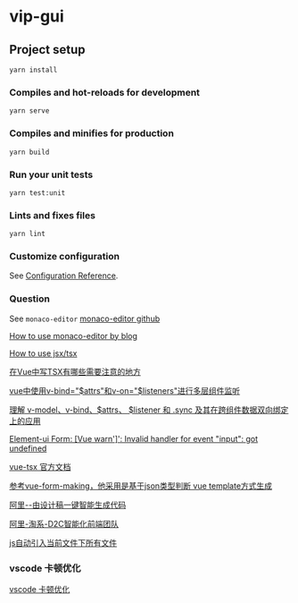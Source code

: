 # vip-gui

## Project setup
```
yarn install
```

### Compiles and hot-reloads for development
```
yarn serve
```

### Compiles and minifies for production
```
yarn build
```

### Run your unit tests
```
yarn test:unit
```

### Lints and fixes files
```
yarn lint
```

### Customize configuration
See [Configuration Reference](https://cli.vuejs.org/config/).

### Question
See `monaco-editor`  [monaco-editor github](https://github.com/Microsoft/monaco-editor)

[How to use monaco-editor by blog](https://segmentfault.com/a/1190000021935409)

[How to use jsx/tsx](https://github.com/vuejs/babel-plugin-transform-vue-jsx)

[在Vue中写TSX有哪些需要注意的地方](https://www.mybj123.com/6463.html)

[vue中使用v-bind="$attrs"和v-on="$listeners"进行多层组件监听](https://www.cnblogs.com/jin-zhe/p/13099416.html)

[理解 v-model、v-bind、$attrs、 $listener 和 .sync 及其在跨组件数据双向绑定上的应用](https://blog.csdn.net/landiyaaa/article/details/103979426)

[Element-ui Form: [Vue warn']': Invalid handler for event "input": got undefined](https://blog.csdn.net/WANG_AFei/article/details/106392263)

[vue-tsx 官方文档](https://cn.vuejs.org/v2/guide/render-function.html)

[参考vue-form-making，他采用是基于json类型判断 vue template方式生成](https://gitee.com/gavinzhulei/vue-form-making/)

[阿里--由设计稿一键智能生成代码](https://www.imgcook.com/)

[阿里-淘系-D2C智能化前端团队](https://www.yuque.com/zaotalk/ued/igryfw)

[js自动引入当前文件下所有文件](https://www.cnblogs.com/leiting/p/12363506.html)


### vscode 卡顿优化
[vscode 卡顿优化](https://www.cnblogs.com/sherryStudy/p/vscodeCaton.html)
